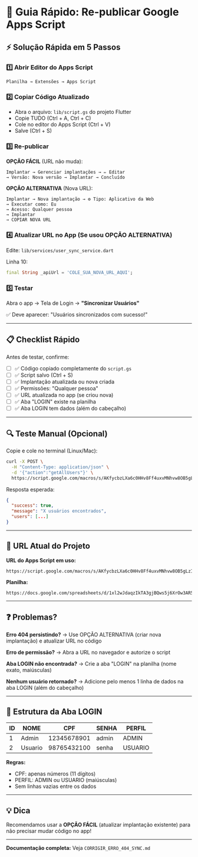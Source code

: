 # 🚀 Guia Rápido: Re-publicar Google Apps Script

## ⚡ Solução Rápida em 5 Passos

### 1️⃣ Abrir Editor do Apps Script

```
Planilha → Extensões → Apps Script
```

### 2️⃣ Copiar Código Atualizado

- Abra o arquivo: `lib/script.gs` do projeto Flutter
- Copie TUDO (Ctrl + A, Ctrl + C)
- Cole no editor do Apps Script (Ctrl + V)
- Salve (Ctrl + S)

### 3️⃣ Re-publicar

**OPÇÃO FÁCIL** (URL não muda):

```
Implantar → Gerenciar implantações → ✏️ Editar
→ Versão: Nova versão → Implantar → Concluído
```

**OPÇÃO ALTERNATIVA** (Nova URL):

```
Implantar → Nova implantação → ⚙️ Tipo: Aplicativo da Web
→ Executar como: Eu
→ Acesso: Qualquer pessoa
→ Implantar
→ COPIAR NOVA URL
```

### 4️⃣ Atualizar URL no App (Se usou OPÇÃO ALTERNATIVA)

Edite: `lib/services/user_sync_service.dart`

Linha 10:
```dart
final String _apiUrl = 'COLE_SUA_NOVA_URL_AQUI';
```

### 5️⃣ Testar

Abra o app → Tela de Login → **"Sincronizar Usuários"**

✅ Deve aparecer: "Usuários sincronizados com sucesso!"

---

## 📋 Checklist Rápido

Antes de testar, confirme:

- [ ] ✅ Código copiado completamente do `script.gs`
- [ ] ✅ Script salvo (Ctrl + S)
- [ ] ✅ Implantação atualizada ou nova criada
- [ ] ✅ Permissões: "Qualquer pessoa"
- [ ] ✅ URL atualizada no app (se criou nova)
- [ ] ✅ Aba "LOGIN" existe na planilha
- [ ] ✅ Aba LOGIN tem dados (além do cabeçalho)

---

## 🔍 Teste Manual (Opcional)

Copie e cole no terminal (Linux/Mac):

```bash
curl -X POST \
  -H "Content-Type: application/json" \
  -d '{"action":"getAllUsers"}' \
  https://script.google.com/macros/s/AKfycbzLXa6c0HHv8Ff4uxvMNhvw8OB5gLzIhEv2uE4VPDGTCgZu6RsFIRPOv7I62VwZzBNk/exec
```

Resposta esperada:
```json
{
  "success": true,
  "message": "X usuários encontrados",
  "users": [...]
}
```

---

## 🎯 URL Atual do Projeto

**URL do Apps Script em uso:**
```
https://script.google.com/macros/s/AKfycbzLXa6c0HHv8Ff4uxvMNhvw8OB5gLzIhEv2uE4VPDGTCgZu6RsFIRPOv7I62VwZzBNk/exec
```

**Planilha:**
```
https://docs.google.com/spreadsheets/d/1xl2wJdaqzIkTA3gjBQws5j6XrOw3AR5RC7_CrDR1M0U/edit
```

---

## ❓ Problemas?

**Erro 404 persistindo?**
→ Use OPÇÃO ALTERNATIVA (criar nova implantação) e atualizar URL no código

**Erro de permissão?**
→ Abra a URL no navegador e autorize o script

**Aba LOGIN não encontrada?**
→ Crie a aba "LOGIN" na planilha (nome exato, maiúsculas)

**Nenhum usuário retornado?**
→ Adicione pelo menos 1 linha de dados na aba LOGIN (além do cabeçalho)

---

## 📱 Estrutura da Aba LOGIN

| ID | NOME | CPF | SENHA | PERFIL |
|----|------|-----|-------|--------|
| 1  | Admin | 12345678901 | admin | ADMIN |
| 2  | Usuario | 98765432100 | senha | USUARIO |

**Regras:**
- CPF: apenas números (11 dígitos)
- PERFIL: ADMIN ou USUARIO (maiúsculas)
- Sem linhas vazias entre os dados

---

## 💡 Dica

Recomendamos usar a **OPÇÃO FÁCIL** (atualizar implantação existente) para não precisar mudar código no app!

---

**Documentação completa:** Veja `CORRIGIR_ERRO_404_SYNC.md`
